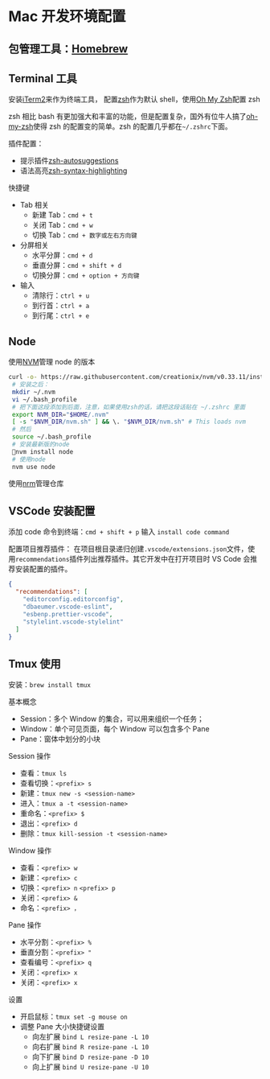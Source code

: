 # Mac 开发环境配置

## 包管理工具：[Homebrew](https://brew.sh/)

## Terminal 工具

安装[iTerm2](https://www.iterm2.com/)来作为终端工具，
配置[zsh](https://www.zsh.org/)作为默认 shell，使用[Oh My Zsh](https://ohmyz.sh/)配置 zsh

zsh 相比 bash 有更加强大和丰富的功能，但是配置复杂，国外有位牛人搞了[oh-my-zsh](https://github.com/robbyrussell/oh-my-zsh)使得 zsh 的配置变的简单。zsh 的配置几乎都在`~/.zshrc`下面。

插件配置：

- 提示插件[zsh-autosuggestions](https://github.com/zsh-users/zsh-autosuggestions/blob/master/INSTALL.md)
- 语法高亮[zsh-syntax-highlighting](https://github.com/zsh-users/zsh-syntax-highlighting/blob/master/INSTALL.md)

快捷键

- Tab 相关
  - 新建 Tab：`cmd + t`
  - 关闭 Tab：`cmd + w`
  - 切换 Tab：`cmd + 数字或左右方向键`
- 分屏相关
  - 水平分屏：`cmd + d`
  - 垂直分屏：`cmd + shift + d`
  - 切换分屏：`cmd + option + 方向键`
- 输入
  - 清除行：`ctrl + u`
  - 到行首：`ctrl + a`
  - 到行尾：`ctrl + e`

## Node

使用[NVM](https://github.com/creationix/nvm)管理 node 的版本

```bash
curl -o- https://raw.githubusercontent.com/creationix/nvm/v0.33.11/install.sh | bash
 # 安装之后：
 mkdir ~/.nvm
 vi ~/.bash_profile
 # 把下面这段添加到后面，注意，如果使用zsh的话，请把这段话贴在 ~/.zshrc 里面
 export NVM_DIR="$HOME/.nvm"
 [ -s "$NVM_DIR/nvm.sh" ] && \. "$NVM_DIR/nvm.sh" # This loads nvm
 # 然后
 source ~/.bash_profile
 # 安装最新版的node
 nvm install node
 # 使用node
 nvm use node
```

使用[nrm](https://github.com/Pana/nrm)管理仓库

## VSCode 安装配置

添加 code 命令到终端：`cmd + shift + p` 输入 `install code command`

配置项目推荐插件：
在项目根目录递归创建`.vscode/extensions.json`文件，使用`recommendations`插件列出推荐插件。其它开发中在打开项目时 VS Code 会推荐安装配置的插件。

```JSON
{
  "recommendations": [
    "editorconfig.editorconfig",
    "dbaeumer.vscode-eslint",
    "esbenp.prettier-vscode",
    "stylelint.vscode-stylelint"
  ]
}
```

## Tmux 使用

安装：`brew install tmux`

基本概念

- Session：多个 Window 的集合，可以用来组织一个任务；
- Window：单个可见页面，每个 Window 可以包含多个 Pane
- Pane：窗体中划分的小块

Session 操作

- 查看：`tmux ls`
- 查看切换：`<prefix> s`
- 新建：`tmux new -s <session-name>`
- 进入：`tmux a -t <session-name>`
- 重命名：`<prefix> $`
- 退出：`<prefix> d`
- 删除：`tmux kill-session -t <session-name>`

Window 操作

- 查看：`<prefix> w`
- 新建：`<prefix> c`
- 切换：`<prefix> n` `<prefix> p`
- 关闭：`<prefix> &`
- 命名：`<prefix> ，`

Pane 操作

- 水平分割：`<prefix> %`
- 垂直分割：`<prefix> "`
- 查看编号：`<prefix> q`
- 关闭：`<prefix> x`
- 关闭：`<prefix> x`

设置

- 开启鼠标：`tmux set -g mouse on`
- 调整 Pane 大小快捷键设置
  - 向左扩展 `bind L resize-pane -L 10`
  - 向右扩展 `bind R resize-pane -L 10`
  - 向下扩展 `bind D resize-pane -D 10`
  - 向上扩展 `bind U resize-pane -U 10`
